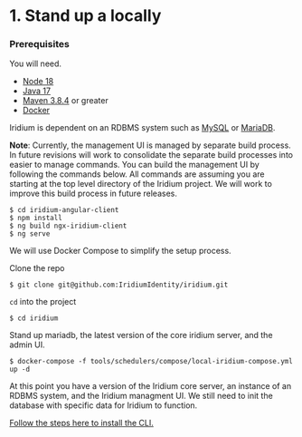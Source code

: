 # 1. Stand up a locally

### Prerequisites

You will need.

 * [Node 18](https://nodejs.org/en)
 * [Java 17](https://adoptium.net/)
 * [Maven 3.8.4](https://maven.apache.org/) or greater
 * [Docker](https://www.docker.com/)

Iridium is dependent on an RDBMS system such as [MySQL](https://www.mysql.com/) or [MariaDB](https://mariadb.org/).

**Note**: Currently, the management UI is managed by separate build process.  In future revisions will work to consolidate the
separate build processes into easier to manage commands.  You can build the management UI by following the commands below.
All commands are assuming you are starting at the top level directory of the Iridium project.  We will work to improve 
this build process in future releases.

```shell
$ cd iridium-angular-client
$ npm install
$ ng build ngx-iridium-client
$ ng serve
```

We will use Docker Compose to simplify the setup process.  

Clone the repo
```shell
$ git clone git@github.com:IridiumIdentity/iridium.git
```
`cd` into the project
```shell
$ cd iridium
```
Stand up mariadb, the latest version of the core iridium server, and the admin UI.
```shell
$ docker-compose -f tools/schedulers/compose/local-iridium-compose.yml up -d
```

At this point you have a version of the Iridium core server, an instance of an RDBMS system, and the Iridium managment UI.
We still need to init the database with specific data for Iridium to function. 

[Follow the steps here to install the CLI.](2.Install-the-CLI.md)






 


